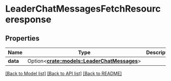 # LeaderChatMessagesFetchResourceresponse

## Properties

Name | Type | Description | Notes
------------ | ------------- | ------------- | -------------
**data** | Option<[**crate::models::LeaderChatMessages**](leaderChatMessages.md)> |  | [optional]

[[Back to Model list]](../README.md#documentation-for-models) [[Back to API list]](../README.md#documentation-for-api-endpoints) [[Back to README]](../README.md)



